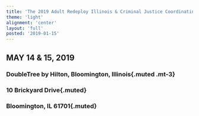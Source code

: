 ```yaml
---
title: 'The 2019 Adult Redeploy Illinois & Criminal Justice Coordinating Councils Summit'
theme: 'light'
alignment: 'center'
layout: 'full'
posted: '2019-01-15'
---
```


## MAY 14 & 15, 2019

### DoubleTree by Hilton, Bloomington, Illinois{.muted .mt-3}

### 10 Brickyard Drive{.muted}

### Bloomington, IL 61701{.muted}
